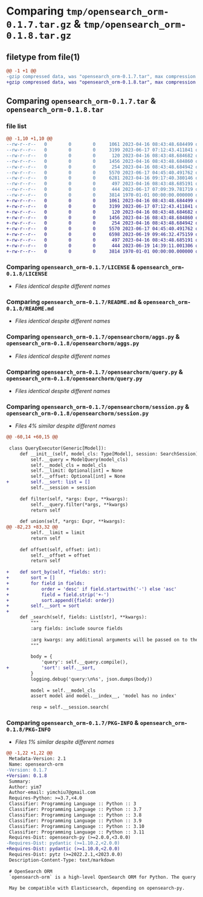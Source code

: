 # Comparing `tmp/opensearch_orm-0.1.7.tar.gz` & `tmp/opensearch_orm-0.1.8.tar.gz`

## filetype from file(1)

```diff
@@ -1 +1 @@
-gzip compressed data, was "opensearch_orm-0.1.7.tar", max compression
+gzip compressed data, was "opensearch_orm-0.1.8.tar", max compression
```

## Comparing `opensearch_orm-0.1.7.tar` & `opensearch_orm-0.1.8.tar`

### file list

```diff
@@ -1,10 +1,10 @@
--rw-r--r--   0        0        0     1061 2023-04-16 08:43:48.684499 opensearch_orm-0.1.7/LICENSE
--rw-r--r--   0        0        0     3199 2023-06-17 07:12:43.411841 opensearch_orm-0.1.7/README.md
--rw-r--r--   0        0        0      120 2023-04-16 08:43:48.684682 opensearch_orm-0.1.7/opensearchorm/__init__.py
--rw-r--r--   0        0        0     1456 2023-04-16 08:43:48.684860 opensearch_orm-0.1.7/opensearchorm/aggs.py
--rw-r--r--   0        0        0      254 2023-04-16 08:43:48.684942 opensearch_orm-0.1.7/opensearchorm/model.py
--rw-r--r--   0        0        0     5570 2023-06-17 04:45:40.491762 opensearch_orm-0.1.7/opensearchorm/query.py
--rw-r--r--   0        0        0     6281 2023-04-16 09:17:40.380146 opensearch_orm-0.1.7/opensearchorm/session.py
--rw-r--r--   0        0        0      497 2023-04-16 08:43:48.685191 opensearch_orm-0.1.7/opensearchorm/utils.py
--rw-r--r--   0        0        0      444 2023-06-17 07:09:39.781719 opensearch_orm-0.1.7/pyproject.toml
--rw-r--r--   0        0        0     3814 1970-01-01 00:00:00.000000 opensearch_orm-0.1.7/PKG-INFO
+-rw-r--r--   0        0        0     1061 2023-04-16 08:43:48.684499 opensearch_orm-0.1.8/LICENSE
+-rw-r--r--   0        0        0     3199 2023-06-17 07:12:43.411841 opensearch_orm-0.1.8/README.md
+-rw-r--r--   0        0        0      120 2023-04-16 08:43:48.684682 opensearch_orm-0.1.8/opensearchorm/__init__.py
+-rw-r--r--   0        0        0     1456 2023-04-16 08:43:48.684860 opensearch_orm-0.1.8/opensearchorm/aggs.py
+-rw-r--r--   0        0        0      254 2023-04-16 08:43:48.684942 opensearch_orm-0.1.8/opensearchorm/model.py
+-rw-r--r--   0        0        0     5570 2023-06-17 04:45:40.491762 opensearch_orm-0.1.8/opensearchorm/query.py
+-rw-r--r--   0        0        0     6598 2023-06-19 09:46:32.475159 opensearch_orm-0.1.8/opensearchorm/session.py
+-rw-r--r--   0        0        0      497 2023-04-16 08:43:48.685191 opensearch_orm-0.1.8/opensearchorm/utils.py
+-rw-r--r--   0        0        0      444 2023-06-19 14:39:11.001306 opensearch_orm-0.1.8/pyproject.toml
+-rw-r--r--   0        0        0     3814 1970-01-01 00:00:00.000000 opensearch_orm-0.1.8/PKG-INFO
```

### Comparing `opensearch_orm-0.1.7/LICENSE` & `opensearch_orm-0.1.8/LICENSE`

 * *Files identical despite different names*

### Comparing `opensearch_orm-0.1.7/README.md` & `opensearch_orm-0.1.8/README.md`

 * *Files identical despite different names*

### Comparing `opensearch_orm-0.1.7/opensearchorm/aggs.py` & `opensearch_orm-0.1.8/opensearchorm/aggs.py`

 * *Files identical despite different names*

### Comparing `opensearch_orm-0.1.7/opensearchorm/query.py` & `opensearch_orm-0.1.8/opensearchorm/query.py`

 * *Files identical despite different names*

### Comparing `opensearch_orm-0.1.7/opensearchorm/session.py` & `opensearch_orm-0.1.8/opensearchorm/session.py`

 * *Files 4% similar despite different names*

```diff
@@ -60,14 +60,15 @@
 
 class QueryExecutor(Generic[Model]):
     def __init__(self, model_cls: Type[Model], session: SearchSession):
         self.__query = ModelQuery(model_cls)
         self.__model_cls = model_cls
         self.__limit: Optional[int] = None
         self.__offset: Optional[int] = None
+        self.__sort: list = []
         self.__session = session
 
     def filter(self, *args: Expr, **kwargs):
         self.__query.filter(*args, **kwargs)
         return self
 
     def union(self, *args: Expr, **kwargs):
@@ -82,23 +83,32 @@
         self.__limit = limit
         return self
 
     def offset(self, offset: int):
         self.__offset = offset
         return self
 
+    def sort_by(self, *fields: str):
+        sort = []
+        for field in fields:
+            order = 'desc' if field.startswith('-') else 'asc'
+            field = field.strip('+-')
+            sort.append({field: order})
+        self.__sort = sort
+
     def _search(self, fields: List[str], **kwargs):
         """
         :arg fields: include source fields
 
         :arg kwargs: any additional arguments will be passed on to the opensearch-py call
         """
 
         body = {
             'query': self.__query.compile(),
+            'sort': self.__sort,
         }
         logging.debug('query:\n%s', json.dumps(body))
 
         model = self.__model_cls
         assert model and model.__index__, 'model has no index'
 
         resp = self.__session.search(
```

### Comparing `opensearch_orm-0.1.7/PKG-INFO` & `opensearch_orm-0.1.8/PKG-INFO`

 * *Files 1% similar despite different names*

```diff
@@ -1,22 +1,22 @@
 Metadata-Version: 2.1
 Name: opensearch-orm
-Version: 0.1.7
+Version: 0.1.8
 Summary: 
 Author: yim7
 Author-email: yimchiu7@gmail.com
 Requires-Python: >=3.7,<4.0
 Classifier: Programming Language :: Python :: 3
 Classifier: Programming Language :: Python :: 3.7
 Classifier: Programming Language :: Python :: 3.8
 Classifier: Programming Language :: Python :: 3.9
 Classifier: Programming Language :: Python :: 3.10
 Classifier: Programming Language :: Python :: 3.11
 Requires-Dist: opensearch-py (>=2.0.0,<3.0.0)
-Requires-Dist: pydantic (>=1.10.2,<2.0.0)
+Requires-Dist: pydantic (>=1.10.0,<2.0.0)
 Requires-Dist: pytz (>=2022.2.1,<2023.0.0)
 Description-Content-Type: text/markdown
 
 # OpenSearch ORM
 `opensearch-orm` is a high-level OpenSearch ORM for Python. The query syntax is similar to django-orm.
 
 May be compatible with Elasticsearch, depending on opensearch-py.
```

